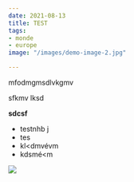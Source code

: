```yaml
---
date: 2021-08-13
title: TEST
tags:
- monde
- europe
image: "/images/demo-image-2.jpg"

---
```

mfodmgmsdlvkgmv

sfkmv lksd

**sdcsf**

* testnhb j
* tes
* kl<dmvévm
* kdsmé<m

![](/images/social-share.jpg)